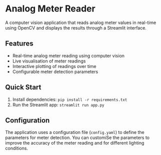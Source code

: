 # Analog Meter Reader

A computer vision application that reads analog meter values in real-time using OpenCV and displays the results through a Streamlit interface.

## Features

- Real-time analog meter reading using computer vision
- Live visualisation of meter readings
- Interactive plotting of readings over time
- Configurable meter detection parameters


## Quick Start

1. Install dependencies: `pip install -r requirements.txt`
2. Run the Streamlit app: `streamlit run app.py`

## Configuration

The application uses a configuration file (`config.yaml`) to define the parameters for meter detection. You can customiSe the parameters to improve the accuracy of the meter reading and for different lighting conditions.